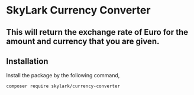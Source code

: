 # SkyLark Currency Converter

## This will return the exchange rate of Euro for the amount and currency that you are given.


## Installation

Install the package by the following command,

    composer require skylark/currency-converter
